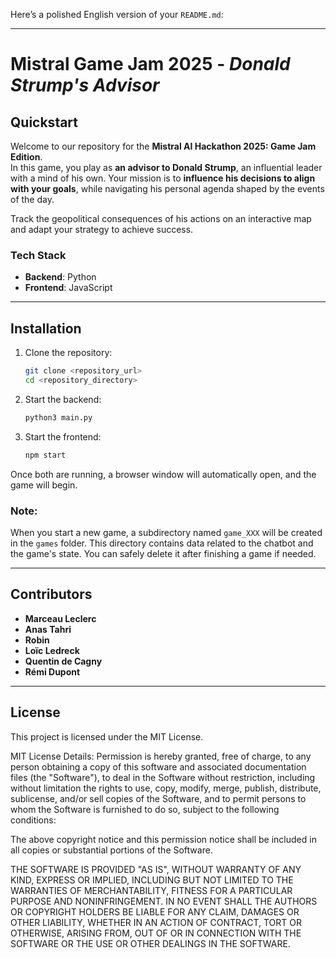 Here’s a polished English version of your `README.md`:  

---

# Mistral Game Jam 2025 - *Donald Strump's Advisor*

## Quickstart

Welcome to our repository for the **Mistral AI Hackathon 2025: Game Jam Edition**.  
In this game, you play as **an advisor to Donald Strump**, an influential leader with a mind of his own. Your mission is to **influence his decisions to align with your goals**, while navigating his personal agenda shaped by the events of the day.

Track the geopolitical consequences of his actions on an interactive map and adapt your strategy to achieve success.

### Tech Stack
- **Backend**: Python  
- **Frontend**: JavaScript  

---

## Installation  

1. Clone the repository:  

   ```bash
   git clone <repository_url>
   cd <repository_directory>
   ```

2. Start the backend:  

   ```bash
   python3 main.py
   ```

3. Start the frontend:  

   ```bash
   npm start
   ```

Once both are running, a browser window will automatically open, and the game will begin.  

### Note:  
When you start a new game, a subdirectory named `game_XXX` will be created in the `games` folder. This directory contains data related to the chatbot and the game's state. You can safely delete it after finishing a game if needed.  

---

## Contributors  

- **Marceau Leclerc**  
- **Anas Tahri**  
- **Robin**  
- **Loïc Ledreck**  
- **Quentin de Cagny**  
- **Rémi Dupont**  

---

## License
This project is licensed under the MIT License.

MIT License Details:
Permission is hereby granted, free of charge, to any person obtaining a copy of this software and associated documentation files (the "Software"), to deal in the Software without restriction, including without limitation the rights to use, copy, modify, merge, publish, distribute, sublicense, and/or sell copies of the Software, and to permit persons to whom the Software is furnished to do so, subject to the following conditions:

The above copyright notice and this permission notice shall be included in all copies or substantial portions of the Software.

THE SOFTWARE IS PROVIDED "AS IS", WITHOUT WARRANTY OF ANY KIND, EXPRESS OR IMPLIED, INCLUDING BUT NOT LIMITED TO THE WARRANTIES OF MERCHANTABILITY, FITNESS FOR A PARTICULAR PURPOSE AND NONINFRINGEMENT. IN NO EVENT SHALL THE AUTHORS OR COPYRIGHT HOLDERS BE LIABLE FOR ANY CLAIM, DAMAGES OR OTHER LIABILITY, WHETHER IN AN ACTION OF CONTRACT, TORT OR OTHERWISE, ARISING FROM, OUT OF OR IN CONNECTION WITH THE SOFTWARE OR THE USE OR OTHER DEALINGS IN THE SOFTWARE.